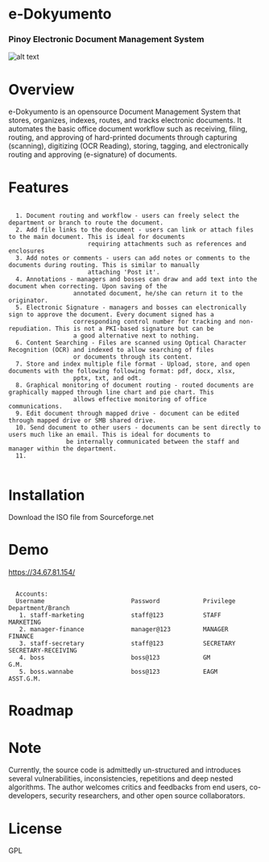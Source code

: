 # e-Dokyumento 
### Pinoy Electronic Document Management System 
![alt text](https://github.com/nelsonmaligro/e-Dokyumento/blob/master/public/images/edokyu.png)
# Overview
e-Dokyumento is an opensource Document Management System that stores, organizes, indexes, routes, and tracks
electronic documents. It automates the basic office document workflow such as receiving, filing, routing, and approving
of hard-printed documents through capturing (scanning), digitizing (OCR Reading), storing, tagging, and electronically routing 
and approving (e-signature) of documents. 

# Features
<pre><code>
  1. Document routing and workflow - users can freely select the department or branch to route the document.
  2. Add file links to the document - users can link or attach files to the main document. This is ideal for documents
                      requiring attachments such as references and enclosures
  3. Add notes or comments - users can add notes or comments to the documents during routing. This is similar to manually 
                      attaching 'Post it'.
  4. Annotations - managers and bosses can draw and add text into the document when correcting. Upon saving of the 
                  annotated document, he/she can return it to the originator.
  5. Electronic Signature - managers and bosses can electronically sign to approve the document. Every document signed has a
                  corresponding control number for tracking and non-repudiation. This is not a PKI-based signature but can be 
                  a good alternative next to nothing.
  6. Content Searching - Files are scanned using Optical Character Recognition (OCR) and indexed to allow searching of files 
                  or documents through its content.
  7. Store and index multiple file format - Upload, store, and open documents with the following following format: pdf, docx, xlsx,
                  pptx, txt, and odt.
  8. Graphical monitoring of document routing - routed documents are graphically mapped through line chart and pie chart. This 
                  allows effective monitoring of office communications.
  9. Edit document through mapped drive - document can be edited through mapped drive or SMB shared drive.
  10. Send document to other users - documents can be sent directly to users much like an email. This is ideal for documents to
                be internally communicated between the staff and manager within the department.
  11. 
  </code></pre>

# Installation
  Download the ISO file from Sourceforge.net

# Demo
  https://34.67.81.154/
  <pre><code>
  Accounts:
  Username                        Password            Privilege           Department/Branch
   1. staff-marketing             staff@123           STAFF               MARKETING
   2. manager-finance             manager@123         MANAGER             FINANCE
   3. staff-secretary             staff@123           SECRETARY           SECRETARY-RECEIVING
   4. boss                        boss@123            GM                  G.M.
   5. boss.wannabe                boss@123            EAGM                ASST.G.M.
</code></pre>

# Roadmap


# Note
Currently, the source code is admittedly un-structured and introduces several vulnerabilities, inconsistencies, repetitions and 
deep nested algorithms. The author welcomes critics and feedbacks from end users, co-developers, security researchers, and 
other open source collaborators.

# License
GPL
